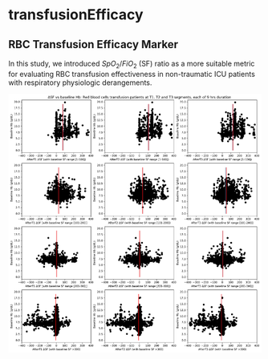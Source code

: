 # transfusionEfficacy


## RBC Transfusion Efficacy Marker

In this study, we introduced $SpO_2/FiO_2$ (SF) ratio as a more suitable metric for evaluating RBC transfusion effectiveness in non-traumatic ICU patients with respiratory physiologic derangements.

![Baseline Hb vs del SF](./delSFvsHb_RedCellsT_withCI.png)


